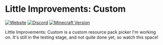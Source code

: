 # Little Improvements: Custom
[![Website](https://img.shields.io/website?down_color=critical&up_color=success&url=https%3A%2F%2Fwww.littleimprovements-custom.tk%2F)](https://www.littleimprovements-custom.tk/)
[![Discord](https://img.shields.io/discord/738126248194211960)](https://discord.gg/bNcZjFe)
[![Minecraft Version](https://img.shields.io/badge/minecraft-1.16.2-success)](https://www.littleimprovements-custom.tk/)

Little Improvements: Custom is a custom resource pack picker I'm working on. It's still in the testing stage, and not quite done yet, so watch this space!
